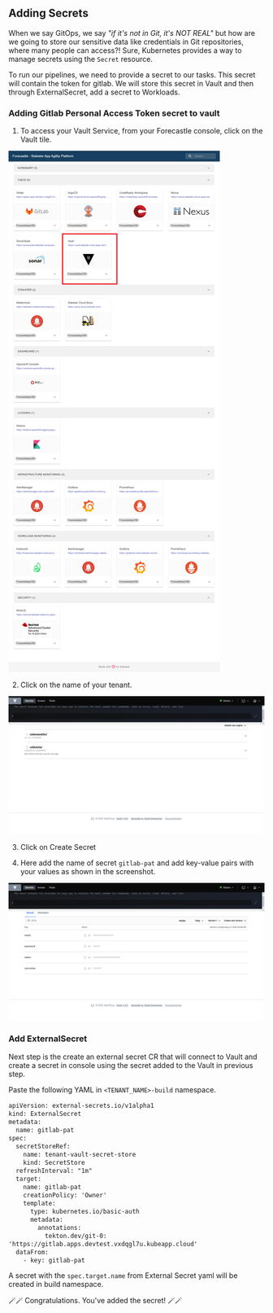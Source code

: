 ## Adding Secrets

When we say GitOps, we say _"if it's not in Git, it's NOT REAL"_ but how are we going to store our sensitive data like credentials in Git repositories, where many people can access?! Sure, Kubernetes provides a way to manage secrets using the `Secret` resource.

To run our pipelines, we need to provide a secret to our tasks. This secret will contain the token for gitlab. We will store this secret in Vault and then through ExternalSecret, add a secret to Workloads.

### Adding Gitlab Personal Access Token secret to vault

1. To access your Vault Service, from your Forecastle console, click on the Vault tile.

  ![forecastle-vault](./images/forecastle-vault.png)

2. Click on the name of your tenant. 

  ![vault-tenant-view](./images/vault-tenant-view.png)

3. Click on Create Secret

4. Here add the name of secret `gitlab-pat` and add key-value pairs with your values as shown in the screenshot. 

  ![gitlab-pat-secret](./images/gitlab-pat-secret.png)

### Add ExternalSecret

Next step is the create an external secret CR that will connect to Vault and create a secret in console using the secret added to the Vault in previous step. 

Paste the following YAML in `<TENANT_NAME>-build` namespace.

```
apiVersion: external-secrets.io/v1alpha1
kind: ExternalSecret
metadata:
  name: gitlab-pat
spec:
  secretStoreRef:
    name: tenant-vault-secret-store
    kind: SecretStore
  refreshInterval: "1m"
  target:
    name: gitlab-pat
    creationPolicy: 'Owner'
    template:
      type: kubernetes.io/basic-auth
      metadata:
        annotations:
          tekton.dev/git-0: 'https://gitlab.apps.devtest.vxdqgl7u.kubeapp.cloud'
  dataFrom:
    - key: gitlab-pat
```

A secret with the `spec.target.name` from External Secret yaml will be created in build namespace.  

 🪄🪄 Congratulations. You've added the secret! 🪄🪄
 